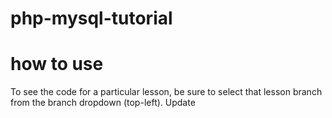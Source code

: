# php-mysql-tutorial

# how to use
To see the code for a particular lesson, be sure to select that lesson branch from the branch dropdown (top-left).
Update
